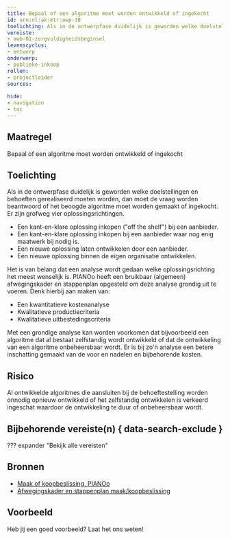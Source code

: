 ```yaml
---
title: Bepaal of een algoritme moet worden ontwikkeld of ingekocht
id: urn:nl:ak:mtr:owp-38
toelichting: Als in de ontwerpfase duidelijk is geworden welke doelstellingen en behoeften gerealiseerd moeten worden, dan moet de vraag worden beantwoord of het beoogde algoritme moet worden gemaakt of ingekocht.
vereiste:
- awb-01-zorgvuldigheidsbeginsel
levenscyclus:
- ontwerp
onderwerp:
- publieke-inkoop
rollen:
- projectleider
sources:
  
hide:
- navigation
- toc
---
```


<!-- tags -->

## Maatregel
Bepaal of een algoritme moet worden ontwikkeld of ingekocht

## Toelichting
Als in de ontwerpfase duidelijk is geworden welke doelstellingen en behoeften gerealiseerd moeten worden, dan moet de vraag worden beantwoord of het beoogde algoritme moet worden gemaakt of ingekocht.
Er zijn grofweg vier oplossingsrichtingen. 
- Een kant-en-klare oplossing inkopen ("off the shelf") bij een aanbieder.
- Een kant-en-klare oplossing inkopen bij een aanbieder waar nog enig maatwerk bij nodig is.
- Een nieuwe oplossing laten ontwikkelen door een aanbieder.
- Een nieuwe oplossing binnen de eigen organisatie ontwikkelen.

Het is van belang dat een analyse wordt gedaan welke oplossingsrichting het meest wenselijk is. PIANOo heeft een bruikbaar (algemeen) afwegingskader en stappenplan opgesteld om deze analyse grondig uit te voeren. Denk hierbij aan maken van:
- Een kwantitatieve kostenanalyse
- Kwalitatieve productiecriteria
- Kwalitatieve uitbestedingscriteria

Met een grondige analyse kan worden voorkomen dat bijvoorbeeld een algoritme dat al bestaat zelfstandig wordt ontwikkeld of dat de ontwikkeling van een algoritme onbeheersbaar wordt. Er is bij zo'n analyse een betere inschatting gemaakt van de voor en nadelen en bijbehorende kosten.

## Risico
Al ontwikkelde algoritmes die aansluiten bij de behoeftestelling worden onnodig opnieuw ontwikkeld of het zelfstandig ontwikkelen is verkeerd ingeschat waardoor de ontwikkeling te duur of onbeheersbaar wordt.
 
## Bijbehorende vereiste(n) { data-search-exclude }
??? expander "Bekijk alle vereisten"
    <!-- list_vereisten_on_maatregelen_page -->

## Bronnen

- [Maak of koopbeslissing, PIANOo](https://www.pianoo.nl/nl/inkoopproces/fase-1-voorbereiden-inkoopopdracht/aanbestedingsplicht/maak-of-koopbeslissing)
- [Afwegingskader en stappenplan maak/koopbeslissing](https://www.pianoo.nl/nl/inkoopproces/economische-afwegingen-bij-aanbesteding/maak-of-koopbeslissing/afwegingskader-stappenplan-maakkoopbeslissing)

## Voorbeeld

Heb jij een goed voorbeeld? Laat het ons weten!
